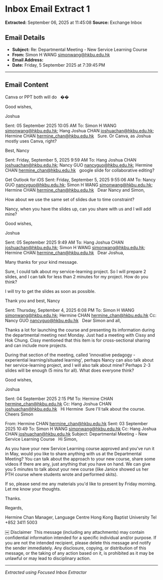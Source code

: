 # Inbox Email Extract 1

**Extracted:** September 06, 2025 at 11:45:08
**Source:** Exchange Inbox

## Email Details
- **Subject:** Re: Departmental Meeting - New Service Learning Course
- **From:** Simon H WANG <simonwang@hkbu.edu.hk>
- **Email Address:** 
- **Date:** Friday, 5 September 2025 at 7:39:45 PM

---

## Email Content

Canva or PPT both will do   ��

Good wishes,

Joshua

Sent: 05 September 2025 10:05 AM
To: Simon H WANG <simonwang@hkbu.edu.hk>; Hang Joshua CHAN <joshuachan@hkbu.edu.hk>; Hermine CHAN <hermine_chan@hkbu.edu.hk>
 
Sure. Or Canva, as Joshua mostly uses Canva, right? 

Best,
Nancy 

Sent: Friday, September 5, 2025 9:59 AM
To: Hang Joshua CHAN <joshuachan@hkbu.edu.hk>; Nancy GUO <nancyguo@hkbu.edu.hk>; Hermine CHAN <hermine_chan@hkbu.edu.hk>
 
google slide for collaborative editing? 



Get Outlook for iOS
Sent: Friday, September 5, 2025 9:55:06 AM
To: Nancy GUO <nancyguo@hkbu.edu.hk>; Simon H WANG <simonwang@hkbu.edu.hk>; Hermine CHAN <hermine_chan@hkbu.edu.hk>
 
Dear Nancy and Simon,

How about we use the same set of slides due to time constraint?

Nancy, when you have the slides up, can you share with us and I will add mine?

Good wishes,

Joshua

Sent: 05 September 2025 9:49 AM
To: Hang Joshua CHAN <joshuachan@hkbu.edu.hk>; Simon H WANG <simonwang@hkbu.edu.hk>; Hermine CHAN <hermine_chan@hkbu.edu.hk>
 
Dear Joshua, 

Many thanks for your kind message. 

Sure, I could talk about my service-learning project. So I will prepare 2 slides, and I can talk for less than 2 minutes for my project. How do you think?

I will try to get the slides as soon as possible. 

Thank you and best,
Nancy 

Sent: Thursday, September 4, 2025 6:08 PM
To: Simon H WANG <simonwang@hkbu.edu.hk>; Hermine CHAN <hermine_chan@hkbu.edu.hk>
Cc: Nancy GUO <nancyguo@hkbu.edu.hk>
 
Dear Simon and all,

Thanks a lot for launching the course and presenting its information during the departmental meeting next Monday. Just had a meeting with Cissy and Hok Chung. Cissy mentioned that this item is for cross-sectional sharing and can include more projects.

During that section of the meeting, called 'innovative pedagogy - experiential learning/situated learning', perhaps Nancy can also talk about her service-learning project, and I will also talk about mine? Perhaps 2-3 slides will be enough (5 mins for all). What does everyone think?

Good wishes,

Joshua

Sent: 04 September 2025 2:15 PM
To: Hermine CHAN <hermine_chan@hkbu.edu.hk>
Cc: Hang Joshua CHAN <joshuachan@hkbu.edu.hk>
 
Hi Hermine 
Sure I'll talk about the course. 
Cheers
Simon 


From: Hermine CHAN <hermine_chan@hkbu.edu.hk>
Sent: 03 September 2025 10:49
To: Simon H WANG <simonwang@hkbu.edu.hk>
Cc: Hang Joshua CHAN <joshuachan@hkbu.edu.hk>
Subject: Departmental Meeting - New Service Learning Course
 
Hi Simon,

As you have your new Service Learning course approved and you've run it in May, would you like to share anything with us at the Departmental Meeting? You can talk about the approach to your new course, share some videos if there are any, just anything that you have on hand. We can give you 5 minutes to talk about your new course (like Janice showed us her PTH course where students wrote and performed skits).

If so, please send me any materials you'd like to present by Friday morning. Let me know your thoughts.  

Thanks. 

Regards, 

Hermine Chan
Manager, Language Centre
Hong Kong Baptist University
Tel +852 3411 5003

￼
Disclaimer  This message (including any attachments) may contain confidential information intended for a specific individual and/or purpose. If you are not the intended recipient, please delete this message and notify the sender immediately. Any disclosure, copying, or distribution of this message, or the taking of any action based on it, is prohibited as it may be unlawful or may lead to disciplinary action.


---

*Extracted using Focused Inbox Extractor*
